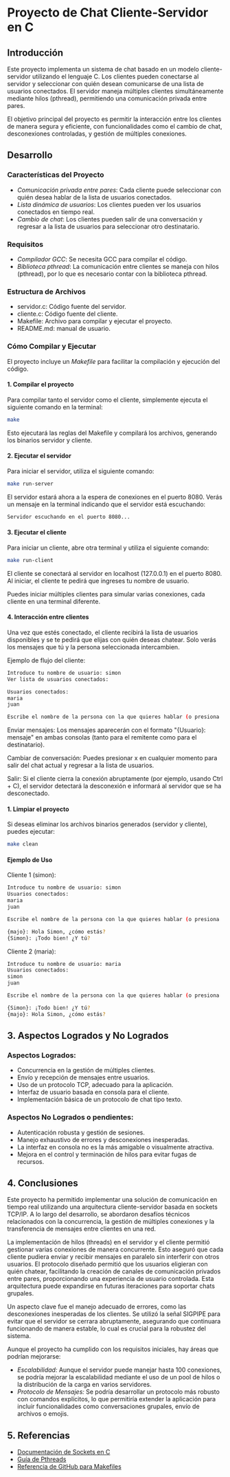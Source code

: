 # Proyecto de Chat Cliente-Servidor en C

## Introducción
Este proyecto implementa un sistema de chat basado en un modelo cliente-servidor utilizando el lenguaje C. Los clientes pueden conectarse al servidor y seleccionar con quién desean comunicarse de una lista de usuarios conectados. El servidor maneja múltiples clientes simultáneamente mediante hilos (pthread), permitiendo una comunicación privada entre pares.

El objetivo principal del proyecto es permitir la interacción entre los clientes de manera segura y eficiente, con funcionalidades como el cambio de chat, desconexiones controladas, y gestión de múltiples conexiones.

## Desarrollo

### Características del Proyecto

- *Comunicación privada entre pares*: Cada cliente puede seleccionar con quién desea hablar de la lista de usuarios conectados.
- *Lista dinámica de usuarios*: Los clientes pueden ver los usuarios conectados en tiempo real.
- *Cambio de chat*: Los clientes pueden salir de una conversación y regresar a la lista de usuarios para seleccionar otro destinatario.

### Requisitos

- *Compilador GCC*: Se necesita GCC para compilar el código.
- *Biblioteca pthread*: La comunicación entre clientes se maneja con hilos (pthread), por lo que es necesario contar con la biblioteca pthread.

### Estructura de Archivos

- servidor.c: Código fuente del servidor.
- cliente.c: Código fuente del cliente.
- Makefile: Archivo para compilar y ejecutar el proyecto.
- README.md: manual de usuario.

### Cómo Compilar y Ejecutar

El proyecto incluye un *Makefile* para facilitar la compilación y ejecución del código.

#### 1. Compilar el proyecto

Para compilar tanto el servidor como el cliente, simplemente ejecuta el siguiente comando en la terminal:

```bash
make
```

Esto ejecutará las reglas del Makefile y compilará los archivos, generando los binarios servidor y cliente.

#### 2. Ejecutar el servidor
Para iniciar el servidor, utiliza el siguiente comando:

```bash
make run-server
```

El servidor estará ahora a la espera de conexiones en el puerto 8080. Verás un mensaje en la terminal indicando que el servidor está escuchando:

```bash
Servidor escuchando en el puerto 8080...
```

#### 3. Ejecutar el cliente
Para iniciar un cliente, abre otra terminal y utiliza el siguiente comando:

```bash
make run-client
```
El cliente se conectará al servidor en localhost (127.0.0.1) en el puerto 8080. Al iniciar, el cliente te pedirá que ingreses tu nombre de usuario.

Puedes iniciar múltiples clientes para simular varias conexiones, cada cliente en una terminal diferente.

#### 4. Interacción entre clientes
Una vez que estés conectado, el cliente recibirá la lista de usuarios disponibles y se te pedirá que elijas con quién deseas chatear. Solo verás los mensajes que tú y la persona seleccionada intercambien.

Ejemplo de flujo del cliente:

```bash
Introduce tu nombre de usuario: simon
Ver lista de usuarios conectados:

Usuarios conectados:
maria
juan

Escribe el nombre de la persona con la que quieres hablar (o presiona 'x' para salir):
```

Enviar mensajes: Los mensajes aparecerán con el formato "{Usuario}: mensaje" en ambas consolas (tanto para el remitente como para el destinatario).

Cambiar de conversación: Puedes presionar x en cualquier momento para salir del chat actual y regresar a la lista de usuarios.

Salir: Si el cliente cierra la conexión abruptamente (por ejemplo, usando Ctrl + C), el servidor detectará la desconexión e informará al servidor que se ha desconectado.

#### 1. Limpiar el proyecto
Si deseas eliminar los archivos binarios generados (servidor y cliente), puedes ejecutar:

```bash
make clean
```

#### Ejemplo de Uso
Cliente 1 (simon):

```bash
Introduce tu nombre de usuario: simon
Usuarios conectados:
maria
juan

Escribe el nombre de la persona con la que quieres hablar (o presiona 'x' para salir): majo

{majo}: Hola Simon, ¿cómo estás?
{Simon}: ¡Todo bien! ¿Y tú?
```

Cliente 2 (maria):
```bash
Introduce tu nombre de usuario: maria
Usuarios conectados:
simon
juan

Escribe el nombre de la persona con la que quieres hablar (o presiona 'x' para salir): simon

{Simon}: ¡Todo bien! ¿Y tú?
{majo}: Hola Simon, ¿cómo estás?
```

## 3. Aspectos Logrados y No Logrados

### Aspectos Logrados:
- Concurrencia en la gestión de múltiples clientes.
- Envío y recepción de mensajes entre usuarios.
- Uso de un protocolo TCP, adecuado para la aplicación.
- Interfaz de usuario basada en consola para el cliente.
- Implementación básica de un protocolo de chat tipo texto.

### Aspectos No Logrados o pendientes:
- Autenticación robusta y gestión de sesiones.
- Manejo exhaustivo de errores y desconexiones inesperadas.
- La interfaz en consola no es la más amigable o visualmente atractiva.
- Mejora en el control y terminación de hilos para evitar fugas de recursos.

## 4. Conclusiones

Este proyecto ha permitido implementar una solución de comunicación en tiempo real utilizando una arquitectura cliente-servidor basada en sockets TCP/IP. A lo largo del desarrollo, se abordaron desafíos técnicos relacionados con la concurrencia, la gestión de múltiples conexiones y la transferencia de mensajes entre clientes en una red.

La implementación de hilos (threads) en el servidor y el cliente permitió gestionar varias conexiones de manera concurrente. Esto aseguró que cada cliente pudiera enviar y recibir mensajes en paralelo sin interferir con otros usuarios. El protocolo diseñado permitió que los usuarios eligieran con quién chatear, facilitando la creación de canales de comunicación privados entre pares, proporcionando una experiencia de usuario controlada. Esta arquitectura puede expandirse en futuras iteraciones para soportar chats grupales.

Un aspecto clave fue el manejo adecuado de errores, como las desconexiones inesperadas de los clientes. Se utilizó la señal SIGPIPE para evitar que el servidor se cerrara abruptamente, asegurando que continuara funcionando de manera estable, lo cual es crucial para la robustez del sistema.

Aunque el proyecto ha cumplido con los requisitos iniciales, hay áreas que podrían mejorarse:

- *Escalabilidad:* Aunque el servidor puede manejar hasta 100 conexiones, se podría mejorar la escalabilidad mediante el uso de un pool de hilos o la distribución de la carga en varios servidores.
- *Protocolo de Mensajes:* Se podría desarrollar un protocolo más robusto con comandos explícitos, lo que permitiría extender la aplicación para incluir funcionalidades como conversaciones grupales, envío de archivos o emojis.

## 5. Referencias
- [Documentación de Sockets en C](https://www.geeksforgeeks.org/socket-programming-in-c-cpp/)
- [Guía de Pthreads](https://man7.org/linux/man-pages/man7/pthreads.7.html)
- [Referencia de GitHub para Makefiles](https://github.com/maks/MKdocs)
